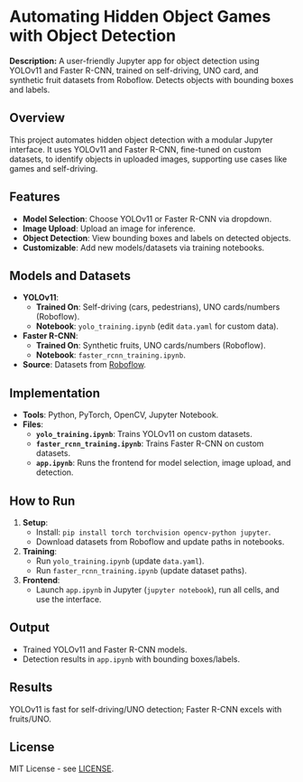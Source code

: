 # Automating Hidden Object Games with Object Detection

**Description:** A user-friendly Jupyter app for object detection using YOLOv11 and Faster R-CNN, trained on self-driving, UNO card, and synthetic fruit datasets from Roboflow. Detects objects with bounding boxes and labels.

## Overview
This project automates hidden object detection with a modular Jupyter interface. It uses YOLOv11 and Faster R-CNN, fine-tuned on custom datasets, to identify objects in uploaded images, supporting use cases like games and self-driving.

## Features
- **Model Selection**: Choose YOLOv11 or Faster R-CNN via dropdown.
- **Image Upload**: Upload an image for inference.
- **Object Detection**: View bounding boxes and labels on detected objects.
- **Customizable**: Add new models/datasets via training notebooks.

## Models and Datasets
- **YOLOv11**:
  - **Trained On**: Self-driving (cars, pedestrians), UNO cards/numbers (Roboflow).
  - **Notebook**: `yolo_training.ipynb` (edit `data.yaml` for custom data).
- **Faster R-CNN**:
  - **Trained On**: Synthetic fruits, UNO cards/numbers (Roboflow).
  - **Notebook**: `faster_rcnn_training.ipynb`.
- **Source**: Datasets from [Roboflow](https://roboflow.com/).

## Implementation
- **Tools**: Python, PyTorch, OpenCV, Jupyter Notebook.
- **Files**:
  - **`yolo_training.ipynb`**: Trains YOLOv11 on custom datasets.
  - **`faster_rcnn_training.ipynb`**: Trains Faster R-CNN on custom datasets.
  - **`app.ipynb`**: Runs the frontend for model selection, image upload, and detection.

## How to Run
1. **Setup**:
   - Install: `pip install torch torchvision opencv-python jupyter`.
   - Download datasets from Roboflow and update paths in notebooks.
2. **Training**:
   - Run `yolo_training.ipynb` (update `data.yaml`).
   - Run `faster_rcnn_training.ipynb` (update dataset paths).
3. **Frontend**:
   - Launch `app.ipynb` in Jupyter (`jupyter notebook`), run all cells, and use the interface.

## Output
- Trained YOLOv11 and Faster R-CNN models.
- Detection results in `app.ipynb` with bounding boxes/labels.

## Results
YOLOv11 is fast for self-driving/UNO detection; Faster R-CNN excels with fruits/UNO. 
## License
MIT License - see [LICENSE](LICENSE).
